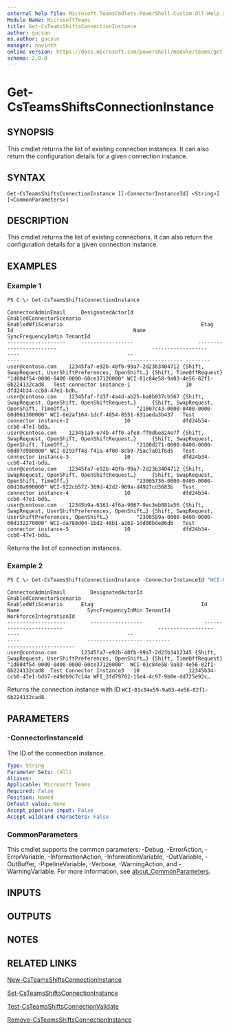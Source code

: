 ```yaml
---
external help file: Microsoft.TeamsCmdlets.PowerShell.Custom.dll-Help.xml
Module Name: MicrosoftTeams
title: Get-CsTeamsShiftsConnectionInstance
author: gucsun
ms.author: gucsun
manager: navinth
online version: https://docs.microsoft.com/powershell/module/teams/get-csteamsshiftsconnectioninstance
schema: 2.0.0
---
```


# Get-CsTeamsShiftsConnectionInstance

## SYNOPSIS

This cmdlet returns the list of existing connection instances. It can also return the configuration details for a given connection instance.

## SYNTAX

```
Get-CsTeamsShiftsConnectionInstance [[-ConnectorInstanceId] <String>] [<CommonParameters>]
```

## DESCRIPTION

This cmdlet returns the list of existing connections. It can also return the configuration details for a given connection instance.

## EXAMPLES

### Example 1
```powershell
PS C:\> Get-CsTeamsShiftsConnectionInstance
```
```output
ConnectorAdminEmail     DesignatedActorId                     EnabledConnectorScenario                               EnabledWfiScenario                                             Etag                                   Id                                       Name                                   SyncFrequencyInMin TenantId
-------------------     -----------------                     ------------------------                               ------------------                                             ----                                   --                                       ----                                   ------------------ --------
user@contoso.com    12345fa7-e92b-40fb-99a7-2d23b3404712 {Shift, SwapRequest, UserShiftPreferences, OpenShift…} {Shift, TimeOffRequest}                                        "1d004f54-0000-0400-0000-60ce37120000" WCI-01c84e58-9a03-4e56-82f1-6b224132cad8   Test connector instance-1					10                 dfd24b34-ccb0-47e1-bdb…
user@contoso.com    12345faf-fd37-4a4d-ab25-ba0b037cb567 {Shift, SwapRequest, OpenShift, OpenShiftRequest…}     {Shift, SwapRequest, OpenShift, TimeOff…}                      "21007c43-0000-0400-0000-60d061300000" WCI-0e2af164-1dcf-4854-8551-631aeda3b437   Test connector instance-2					10                 dfd24b34-ccb0-47e1-bdb…
user@contoso.com    123451a9-e74b-4ff0-afe8-ff9dbe824e7f {Shift, SwapRequest, OpenShift, OpenShiftRequest…}     {Shift, SwapRequest, OpenShift, TimeOff…}                      "2100d271-0000-0400-0000-60d07d980000" WCI-8293ff48-f41a-4f00-8cb9-75ac7a01f6d5   Test connector instance-3					10                 dfd24b34-ccb0-47e1-bdb…
user@contoso.com    12345fa7-e92b-40fb-99a7-2d23b3404712 {Shift, SwapRequest, OpenShift, OpenShiftRequest…}     {Shift, SwapRequest, OpenShift, TimeOff…}                      "23005736-0000-0400-0000-60d10a990000" WCI-922cb572-369d-42d2-969a-d4927cd3683b   Test connector instance-4					10                 dfd24b34-ccb0-47e1-bdb…
user@contoso.com    12345b9a-6161-4f6a-9067-9ec3eb881e56 {Shift, SwapRequest, UserShiftPreferences, OpenShift…} {Shift, SwapRequest, UserShiftPreferences, OpenShift…}         "2300589a-0000-0400-0000-60d132270000" WCI-da788d04-1bd2-48b1-a261-1dd80bde86db   Test connector instance-5					10                 dfd24b34-ccb0-47e1-bdb…
```

Returns the list of connection instances.

### Example 2
```powershell
PS C:\> Get-CsTeamsShiftsConnectionInstance -ConnectorInstanceId "WCI-01c84e59-9a03-4e56-82f1-6b224132cad8"
```
```output
ConnectorAdminEmail        DesignatedActorId                    EnabledConnectorScenario                               EnabledWfiScenario      Etag                                   Id                                       Name                      SyncFrequencyInMin TenantId                             WorkforceIntegrationId
-------------------        -----------------                    ------------------------                               ------------------      ----                                   --                                       ----                      ------------------ --------                             ----------------------
user@contoso.com        12345fa7-e92b-40fb-99a7-2d23b3412345 {Shift, SwapRequest, UserShiftPreferences, OpenShift…} {Shift, TimeOffRequest}   "1d004f54-0000-0400-0000-60ce37120000"  WCI-01c84e58-9a03-4e56-82f1-6b224132cad8  Test Connector Instance3   10                12345b34-ccb0-47e1-bdb7-e49db9c7c14a WFI_3fd79702-15e4-4c97-9b0e-dd725e92c…
```

Returns the connection instance with ID `WCI-01c84e59-9a03-4e56-82f1-6b224132cad8`.

## PARAMETERS

### -ConnectorInstanceId

The ID of the connection instance.

```yaml
Type: String
Parameter Sets: (All)
Aliases:
Applicable: Microsoft Teams
Required: False
Position: Named
Default value: None
Accept pipeline input: False
Accept wildcard characters: False
```

### CommonParameters
This cmdlet supports the common parameters: -Debug, -ErrorAction, -ErrorVariable, -InformationAction, -InformationVariable, -OutVariable, -OutBuffer, -PipelineVariable, -Verbose, -WarningAction, and -WarningVariable. For more information, see [about_CommonParameters](https://go.microsoft.com/fwlink/?LinkID=113216).

## INPUTS

## OUTPUTS

## NOTES

## RELATED LINKS

[New-CsTeamsShiftsConnectionInstance](New-CsTeamsShiftsConnectionInstance.md)

[Set-CsTeamsShiftsConnectionInstance](Set-CsTeamsShiftsConnectionInstance.md)

[Test-CsTeamsShiftsConnectionValidate](Test-CsTeamsShiftsConnectionValidate.md)

[Remove-CsTeamsShiftsConnectionInstance](Remove-CsTeamsShiftsConnectionInstance.md)
